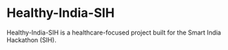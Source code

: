 # Healthy-India-SIH
Healthy-India-SIH is a healthcare-focused project built for the Smart India Hackathon (SIH).
